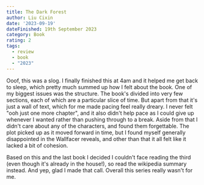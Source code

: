 ```yaml
---
title: The Dark Forest
author: Liu Cixin
date: '2023-09-19'
dateFinished: 19th September 2023
category: Book
rating: 2
tags:
  - review
  - book
  - "2023"
---
```

Ooof, this was a slog. I finally finished this at 4am and it helped me get back to sleep, which pretty much summed up how I felt about the book. One of my biggest issues was the structure. The book's divided into very few sections, each of which are a particular slice of time. But apart from that it's just a wall of text, which for me made pacing feel really dreary. I never felt "ooh just one more chapter", and it also didn't help pace as I could give up whenever I wanted rather than pushing through to a break. Aside from that I didn't care about any of the characters, and found them forgettable. The plot picked up as it moved forward in time, but I found myself generally disappointed in the Wallfacer reveals, and other than that it all felt like it lacked a bit of cohesion. 

Based on this and the last book I decided I couldn't face reading the third (even though it's already in the house!), so read the wikipedia summary instead. And yep, glad I made that call. Overall this series really wasn't for me.